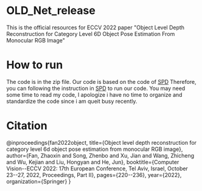 # OLD_Net_release
This is the official resources for ECCV 2022 paper "Object Level Depth Reconstruction for Category Level 6D Object Pose Estimation From Monocular RGB Image"

# How to run
The code is in the zip file.
Our code is based on the code of [SPD](https://github.com/mentian/object-deformnet) 
Therefore, you can following the instruction in [SPD](https://github.com/mentian/object-deformnet)  to run our code.
You may need some time to read my code, I apologize i have no time to organize and standardize the code since i am queit busy recently.


# Citation 
@inproceedings{fan2022object,
  title={Object level depth reconstruction for category level 6d object pose estimation from monocular RGB image},
  author={Fan, Zhaoxin and Song, Zhenbo and Xu, Jian and Wang, Zhicheng and Wu, Kejian and Liu, Hongyan and He, Jun},
  booktitle={Computer Vision--ECCV 2022: 17th European Conference, Tel Aviv, Israel, October 23--27, 2022, Proceedings, Part II},
  pages={220--236},
  year={2022},
  organization={Springer}
}
